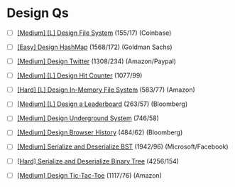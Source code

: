 # Design Qs

* [ ] [\[Medium\] \[L\] Design File System](https://leetcode.com/problems/design-file-system/) \(155/17\) \(Coinbase\)
* [ ] [\[Easy\] Design HashMap](https://leetcode.com/problems/design-hashmap/) \(1568/172\) \(Goldman Sachs\)
* [ ] [\[Medium\] Design Twitter](https://leetcode.com/problems/design-twitter/) \(1308/234\)  \(Amazon/Paypal\)
* [ ] [\[Medium\] \[L\] Design Hit Counter](https://leetcode.com/problems/design-hit-counter/) \(1077/99\)
* [ ] [\[Hard\] \[L\] Design In-Memory File System](https://leetcode.com/problems/design-in-memory-file-system/) \(583/77\) \(Amazon\)
* [ ] \[[Medium\] \[L\] Design a Leaderboard](https://leetcode.com/problems/design-a-leaderboard/) \(263/57\)  \(Bloomberg\)
* [ ] [\[Medium\] Design Underground System](https://leetcode.com/problems/design-underground-system/) \(746/58\)
* [ ] [\[Medium\] Design Browser History](https://leetcode.com/problems/design-browser-history/) \(484/62\) \(Bloomberg\)
* [ ] [\[Medium\] Serialize and Deserialize BST](https://leetcode.com/problems/serialize-and-deserialize-bst/) \(1942/96\) \(Microsoft/Facebook\)
* [ ] [\[Hard\] Serialize and Deserialize Binary Tree](https://leetcode.com/problems/serialize-and-deserialize-binary-tree/) \(4256/154\)
* [ ] [\[Medium\] Design Tic-Tac-Toe](https://leetcode.com/problems/design-tic-tac-toe/) \(1117/76\) \(Amazon\)

